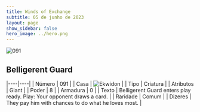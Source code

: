 ```yaml
---
title: Winds of Exchange
subtitle: 05 de junho de 2023
layout: page
show_sidebar: false
hero_image: ../hero.png
---
```


![091](https://mastervault-storage-prod.s3.amazonaws.com/media/card_front/en/600_091_fbf47c825d89_en.png)


## Belligerent Guard

|----|----|
| Número | 091 |
| Casa | ![Ekwidon](https://archonarcana.com/images/thumb/3/31/Ekwidon.png/25px-Ekwidon.png "Ekwidon") |
| Tipo | Criatura |
| Atributos | Giant |
| Poder | 8 |
| Armadura | 0 |
| Texto | Belligerent Guard enters play ready. Play: Your opponent draws a card.  |
| Raridade | Comum |
| Dizeres | They pay him with chances to do what he loves most.   |
